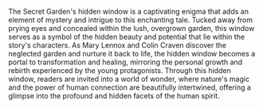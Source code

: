 The Secret Garden's hidden window is a captivating enigma that adds an element of mystery and intrigue to this enchanting tale. Tucked away from prying eyes and concealed within the lush, overgrown garden, this window serves as a symbol of the hidden beauty and potential that lie within the story's characters. As Mary Lennox and Colin Craven discover the neglected garden and nurture it back to life, the hidden window becomes a portal to transformation and healing, mirroring the personal growth and rebirth experienced by the young protagonists. Through this hidden window, readers are invited into a world of wonder, where nature's magic and the power of human connection are beautifully intertwined, offering a glimpse into the profound and hidden facets of the human spirit.
